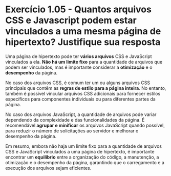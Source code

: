 # Exercício 1.05 - Quantos arquivos CSS e Javascript podem estar vinculados a uma mesma página de hipertexto? Justifique sua resposta

Uma página de hipertexto pode ter **vários arquivos** CSS e JavaScript
vinculados a ela. **Não há um limite fixo** para a quantidade de arquivos que
podem ser vinculados, mas é importante considerar a **otimização** e o
**desempenho** da página.

No caso dos arquivos CSS, é comum ter um ou alguns arquivos CSS principais que
contêm as **regras de estilo para a página inteira**. No entanto, também é
possível vincular arquivos CSS adicionais para fornecer estilos específicos para
componentes individuais ou para diferentes partes da página.

No caso dos arquivos JavaScript, a quantidade de arquivos pode variar dependendo
da complexidade e das funcionalidades da página. É recomendável **agrupar e
minificar** os arquivos JavaScript quando possível, para reduzir o número de
solicitações ao servidor e melhorar o desempenho da página.

Em resumo, embora não haja um limite fixo para a quantidade de arquivos CSS e
JavaScript vinculados a uma página de hipertexto, é importante encontrar um
**equilíbrio** entre a organização do código, a manutenção, a otimização e o
desempenho da página, garantindo que o carregamento e a execução dos arquivos
sejam eficientes.
